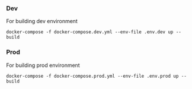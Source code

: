 ### Dev
For building dev environment
```
docker-compose -f docker-compose.dev.yml --env-file .env.dev up --build
```

### Prod
For building prod environment
``` 
docker-compose -f docker-compose.prod.yml --env-file .env.prod up --build
```